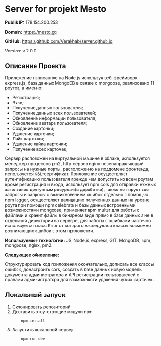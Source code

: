 # Server for projekt Mesto

__Publik IP:__ 178.154.200.253

__Domain:__ https://mesto.gq

__GitHub:__ https://github.com/Verakhab/server.github.io

Version: v.2.0.0

## Описание Проекта

Приложение написанное на Node.js используя веб-фреймворк express.js, база данных MongoDB в связке с mongoose, реализовано 11 роутов, а именно:
  - Регистрация;
  - Вход;
  - Получение данных пользователя;
  - Получение данных всех пользователей;
  - Обновление информации пользователя;
  - Обновление аватара пользователя;
  - Создание карточки;
  - Удаление карточки;
  - Лайк карточки;
  - Удаление лайка карточки;
  - Получение всех карточек;

Сервер расположен на виртуальной машине в облаке, используется менеджер процессов pm2, http-сервер nginx перенаправляющий запросы на нужные порты, расположенно на поддомене фронтенда, используется SSL-сертификат.
Приложение  осуществляет аутентификацию пользователя прежде чем допустить ко всем роутам кроме регистрация и входа, использует npm cors для отправки нужных заголовков доступным ресурсам(в доработке), также логгирует все запросы и запросы с возникновением ошибок отдельно с помощью npm logger, осуществляет валидацию полученных данных на уровне роута при помощи npm celebrate и базы данных встроенными возможностями mongoose, применяет npm multer для работы с файлами и хранит файлы в бинарном виде прямо в базе данных а не в отдельной директории на сервере, для работы с ошибками частично используется класс Error от которого наследуются классы возможно возникающих ошибок в этом приложении.

__Используемые технологии:__ JS, Node.js, express, GIT, MongoDB, npm, mongoose, nginx, pm2.

__Следующее обновление:__

Структурировать код приложения окончательно, дописать все классы ошибок, донастроить cors, создать в базе данных новую модель документа администратора и API регистрации пользователей с правами администратора для возможности удаления чужих карточек.

## Локальный запуск
1. Склонировать репозиторий
2. Доставить отсутствющие модули npm
    ```
        npm install
    ```
3. Запустить локальный сервер
    ```
        npm run dev
    ```
